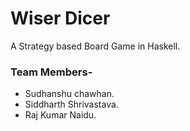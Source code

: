 # Wiser Dicer

A Strategy based Board Game in Haskell.

### Team Members-
* Sudhanshu chawhan.
* Siddharth Shrivastava.
* Raj Kumar Naidu.
